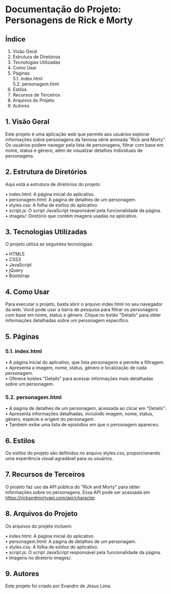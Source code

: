 # Documentação do Projeto: Personagens de Rick e Morty 

## Índice

   1. Visão Geral  
   2. Estrutura de Diretórios  
   3. Tecnologias Utilizadas  
   4. Como Usar  
   5. Páginas  
      5.1. index.html  
      5.2. personagem.html  
   7. Estilos  
   8. Recursos de Terceiros  
   9. Arquivos do Projeto  
   10. Autores  

## 1. Visão Geral  

Este projeto é uma aplicação web que permite aos usuários explorar informações sobre personagens da famosa série animada "Rick and Morty". Os usuários podem navegar pela lista de personagens, filtrar com base em nome, status e gênero, além de visualizar detalhes individuais de personagens.  

## 2. Estrutura de Diretórios  
  
Aqui está a estrutura de diretórios do projeto:  

• index.html: A página inicial do aplicativo.  
• personagem.html: A página de detalhes de um personagem.  
• styles.css: A folha de estilos do aplicativo.  
• script.js: O script JavaScript responsável pela funcionalidade da página.  
• images/: Diretório que contém imagens usadas no aplicativo.  

## 3. Tecnologias Utilizadas  

O projeto utiliza as seguintes tecnologias:  

• HTML5  
• CSS3  
• JavaScript  
• jQuery  
• Bootstrap  

## 4. Como Usar  
  
Para executar o projeto, basta abrir o arquivo index.html no seu navegador da web. Você pode usar a barra de pesquisa para filtrar os personagens com base em nome, status e gênero. Clique no botão "Details" para obter informações detalhadas sobre um personagem específico.  

## 5. Páginas  
  
### 5.1. index.html  
  
• A página inicial do aplicativo, que lista personagens e permite a filtragem.  
• Apresenta a imagem, nome, status, gênero e localização de cada personagem.  
• Oferece botões "Details" para acessar informações mais detalhadas sobre um personagem.  

### 5.2. personagem.html  

• A página de detalhes de um personagem, acessada ao clicar em "Details".  
• Apresenta informações detalhadas, incluindo imagem, nome, status, gênero, espécie e origem do personagem.  
• Também exibe uma lista de episódios em que o personagem apareceu.  

## 6. Estilos  
  
Os estilos do projeto são definidos no arquivo styles.css, proporcionando uma experiência visual agradável para os usuários.

## 7. Recursos de Terceiros
  
O projeto faz uso da API pública do "Rick and Morty" para obter informações sobre os personagens. Essa API pode ser acessada em https://rickandmortyapi.com/api/character.

## 8. Arquivos do Projeto  
  
Os arquivos do projeto incluem:  

• index.html: A página inicial do aplicativo.  
• personagem.html: A página de detalhes de um personagem.  
• styles.css: A folha de estilos do aplicativo.  
• script.js: O script JavaScript responsável pela funcionalidade da página.  
• Imagens no diretório images/.  

## 9. Autores  

Este projeto foi criado por Evandro de Jesus Lima.  
